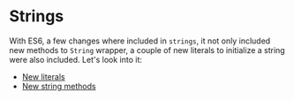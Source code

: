 # Strings
With ES6, a few changes where included in `strings`, it not only included new methods to `String` wrapper, 
a couple of new literals to initialize a string were also included. Let's look into it:

* [New literals](https://github.com/anirudh-modi/JS-essentials/blob/master/ES2015/Strings/new%20literals.md)
* [New string methods](https://github.com/anirudh-modi/JS-essentials/blob/master/ES2015/Strings/stringMethods.md)
